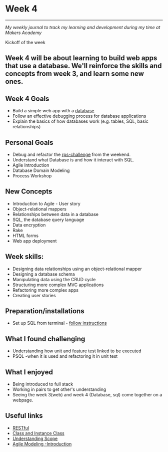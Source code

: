 # Week 4


---
_My weekly journal to track my learning and development during my time at Makers Academy_

Kickoff of the week

Week 4 will be about learning to build web apps that use a database. We'll reinforce the skills and concepts from week 3, and learn some new ones.
---
## Week 4 Goals
- Build a simple web app with a [database](https://github.com/Pi-hils/Bookmark_Manager)
- Follow an effective debugging process for database applications
- Explain the basics of how databases work (e.g. tables, SQL, basic relationships)

## Personal Goals
- Debug and refactor the [rps-challenge](https://github.com/Pi-hils/rps-challenge-1) from the weekend.
- Understand what Database is and how it interact with SQL. 
- Agile Introduction
- Database Domain Modeling
- Process Workshop

## New Concepts 
- Introduction to Agile - User story
- Object-relational mappers
- Relationships between data in a database
- SQL, the database query language
- Data encryption
- Rake
- HTML forms
- Web app deployment


## Week skills:
- Designing data relationships using an object-relational mapper
- Designing a database schema
- Manipulating data using the CRUD cycle
- Structuring more complex MVC applications
- Refactoring more complex apps
- Creating user stories

## Preparation/installations
- Set up SQL from terminal - [follow instructions](https://github.com/makersacademy/course/blob/master/bookmark_manager/walkthroughs/04_mac.md)

## What I found challenging
- Understanding how unit and feature test linked to be executed
- PSQL -when it is used and refactoring it in unit test

## What I enjoyed
- Being introduced to full stack
- Working in pairs to get other's understanding
- Seeing the week 3(web) and week 4 (Database, sql) come together on a webpage.

## Useful links
- [RESTful](https://github.com/makersacademy/course/blob/master/pills/rest.md)
- [Class and Instance Class](http://www.railstips.org/blog/archives/2009/05/11/class-and-instance-methods-in-ruby/)
- [Understanding Scope](https://www.sitepoint.com/understanding-scope-in-ruby/)
- [Agile Modeling -Introduction](http://www.agilemodeling.com/artifacts/userStory.htm)